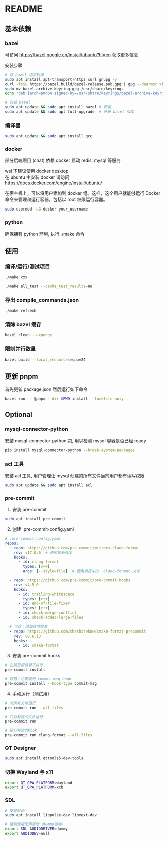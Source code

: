 # README

## 基本依赖

### bazel

可访问 https://bazel.google.cn/install/ubuntu?hl=en 获取更多信息

安装步骤
```bash
# 将 bazel 添加到源
sudo apt install apt-transport-https curl gnupg -y
curl -fsSL https://bazel.build/bazel-release.pub.gpg | gpg --dearmor >bazel-archive-keyring.gpg
sudo mv bazel-archive-keyring.gpg /usr/share/keyrings
echo "deb [arch=amd64 signed-by=/usr/share/keyrings/bazel-archive-keyring.gpg] https://storage.googleapis.com/bazel-apt stable jdk1.8" | sudo tee /etc/apt/sources.list.d/bazel.list

# 安装 bazel
sudo apt update && sudo apt install bazel # 安装
sudo apt update && sudo apt full-upgrade  # 升级 bazel 版本
```

### 编译器

```bash
sudo apt update && sudo apt install gcc
```

### docker

部分后端项目 (chat) 依赖 docker 启动 redis, mysql 等服务

wsl 下建议使用 docker desktop \
在 ubuntu 中安装 docker 请访问 https://docs.docker.com/engine/install/ubuntu/

在宿主机上，可以将用户添加到 docker 组。这样，这个用户就能够运行 Docker 命令来管理和运行容器，包括以 root 权限运行容器。

```bash
sudo usermod -aG docker your_username
```

### python

确保拥有 python 环境, 执行 ./make 命令

## 使用

### 编译/运行/测试项目

```bash
./make xxx

./make all_test --cache_test_results=no
```

### 导出 compile_commands.json

```bash
./make refresh
```

### 清除 bazel 缓存

```bash
bazel clean --expunge
```

### 限制并行数量

```bash
bazel build --local_resources=cpu=24
```

## 更新 pnpm

首先更新 package.json 然后运行如下命令

```bash
bazel run -- @pnpm --dir $PWD install --lockfile-only
```

## Optional

### mysql-connector-python

安装 mysql-connector-python 包, 用以检测 mysql 容器是否已经 ready

```bash
pip install mysql-connector-python --break-system-packages
```

### acl 工具

安装 acl 工具, 用户管理让 mysql 创建的所有文件当前用户都有读写权限

```bash
sudo apt update && sudo apt install acl
```

### pre-commit

1. 安装 pre-commit

```bash
sudo apt install pre-commit
```

2. 创建 .pre-commit-config.yaml

```yaml
# .pre-commit-config.yaml
repos:
  - repo: https://github.com/pre-commit/mirrors-clang-format
    rev: v17.0.6  # 使用最新版本
    hooks:
      - id: clang-format
        types: [c++]
        args: [--style=file]  # 使用项目中的 .clang-format 文件

  - repo: https://github.com/pre-commit/pre-commit-hooks
    rev: v4.5.0
    hooks:
      - id: trailing-whitespace
        types: [c++]
      - id: end-of-file-fixer
        types: [c++]
      - id: check-merge-conflict
      - id: check-added-large-files

  # 可选：添加其他检查
  - repo: https://github.com/cheshirekow/cmake-format-precommit
    rev: v0.6.13
    hooks:
      - id: cmake-format
```

3. 安装 pre-commit hooks

```bash
# 在项目根目录下执行
pre-commit install

# 可选：也安装到 commit-msg hook
pre-commit install --hook-type commit-msg
```

4. 手动运行（测试用）

```bash
# 对所有文件运行
pre-commit run --all-files

# 只对暂存的文件运行
pre-commit run

# 运行特定的hook
pre-commit run clang-format --all-files
```

### QT Designer

```bash
sudo apt install qttools5-dev-tools
```

### 切换 Wayland 与 x11

```bash
export QT_QPA_PLATFORM=wayland
export QT_QPA_PLATFORM=xcb
```

### SDL

```bash
# 安装驱动
sudo apt install libpulse-dev libxext-dev

# 强制使用无声驱动（dummy驱动）
export SDL_AUDIODRIVER=dummy
export AUDIODEV=null
```
